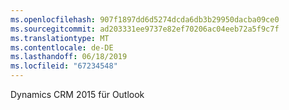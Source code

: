 ```yaml
---
ms.openlocfilehash: 907f1897dd6d5274dcda6db3b29950dacba09ce0
ms.sourcegitcommit: ad203331ee9737e82ef70206ac04eeb72a5f9c7f
ms.translationtype: MT
ms.contentlocale: de-DE
ms.lasthandoff: 06/18/2019
ms.locfileid: "67234548"
---
```

Dynamics CRM 2015 für Outlook